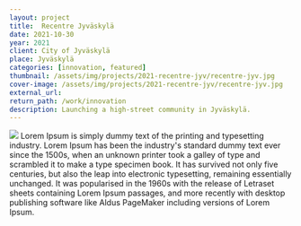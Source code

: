 ```yaml
---
layout: project
title:  Recentre Jyväskylä
date: 2021-10-30
year: 2021
client: City of Jyväskylä
place: Jyväskylä
categories: [innovation, featured]
thumbnail: /assets/img/projects/2021-recentre-jyv/recentre-jyv.jpg
cover-image: /assets/img/projects/2021-recentre-jyv/recentre-jyv.jpg
external_url:
return_path: /work/innovation
description: Launching a high-street community in Jyväskylä.
---
```



<div class="default-box-s middle margin-project">
<img src="/assets/img/projects/2019-recentre-jyv/recentre-jyv.jpg"/>
Lorem Ipsum is simply dummy text of the printing and typesetting industry. Lorem Ipsum has been the industry's standard dummy text ever since the 1500s, when an unknown printer took a galley of type and scrambled it to make a type specimen book. It has survived not only five centuries, but also the leap into electronic typesetting, remaining essentially unchanged. It was popularised in the 1960s with the release of Letraset sheets containing Lorem Ipsum passages, and more recently with desktop publishing software like Aldus PageMaker including versions of Lorem Ipsum.
</div>